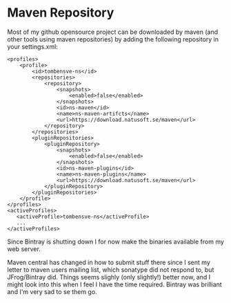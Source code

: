 # Maven Repository 

Most of my github opensource project can be downloaded by maven (and other tools using maven repositories) by
adding the following repository in your settings.xml:

    <profiles>
        <profile>
            <id>tombensve-ns</id>
            <repositories>
                <repository>
                    <snapshots>
                        <enabled>false</enabled>
                    </snapshots>
                    <id>ns-maven</id>
                    <name>ns-maven-artifcts</name>
                    <url>https://download.natusoft.se/maven</url>
                </repository>
            </repositories>
            <pluginRepositories>
                <pluginRepository>
                    <snapshots>
                        <enabled>false</enabled>
                    </snapshots>
                    <id>ns-maven-plugins</id>
                    <name>ns-maven-plugins</name>
                    <url>https://download.natusoft.se/maven</url>
                </pluginRepository>
            </pluginRepositories>
        </profile>
    </profiles>
    <activeProfiles>
       <activeProfile>tombensve-ns</activeProfile>
       ...
    </activeProfiles>

Since Bintray is shutting down I for now make the binaries available from my web server. 

Maven central has changed in how to submit stuff there since I sent my letter to maven users mailing list, which sonatype did not respond to, but JFrog/Bintray did.
Things seems slighly (only slightly!) better now, and I might look into this when I feel I have the time required. Bintray was brilliant and I'm very sad to se them go. 
